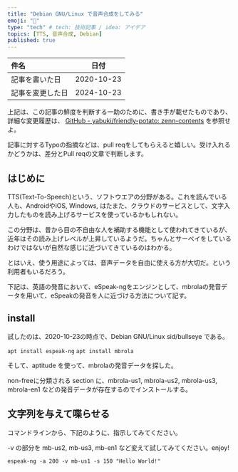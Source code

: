 ```yaml
---
title: "Debian GNU/Linux で音声合成をしてみる"
emoji: "🦔"
type: "tech" # tech: 技術記事 / idea: アイデア
topics: [TTS, 音声合成, Debian]
published: true
---
```


|     件名       |   日付   |
|:----           |:----:|
|記事を書いた日  |2020-10-23|
|記事を変更した日|2024-10-23|

上記は、この記事の鮮度を判断する一助のために、書き手が載せたものであり、詳細な変更履歴は、 [GitHub - yabuki/friendly-potato: zenn-contents](https://github.com/yabuki/friendly-potato) を参照せよ。

記事に対するTypoの指摘などは、pull reqをしてもらえると嬉しい。受け入れるかどうかは、差分とPull reqの文章で判断します。

## はじめに

TTS(Text-To-Speech)という、ソフトウエアの分野がある。これを読んでいる人も、AndroidやiOS, Windows, はたまた、クラウドのサービスとして、文字入力したものを読み上げるサービスを使っているかもしれない。

この分野は、昔から目の不自由な人を補助する機能として使われてきているが、近年はその読み上げレベルが上昇しているようだ。ちゃんとサーベイをしているわけではないが自然な感じに近づいてきているのはわかる。

とはいえ、使う用途によっては、音声データを自由に使える方が大切だ。という利用者もいるだろう。

下記は、英語の発音において、eSpeak-ngをエンジンとして、mbrolaの発音データを用いて、eSpeakの発音を人に近づける方法について記す。

## install

試したのは、2020-10-23の時点で、Debian GNU/Linux sid/bullseye である。

`apt install espeak-ng`
`apt install mbrola`

そして、aptitude を使って、mbrolaの発音データを探した。

non-freeに分類される section に、mbrola-us1, mbrola-us2, mbrola-us3, mbrola-en1 などの発音データが存在するのでインストールする。

## 文字列を与えて喋らせる

コマンドラインから、下記のように、指示してみてください。

-v の部分を mb-us2, mb-us3, mb-en1 など変えて試してみてください。enjoy!

`espeak-ng -a 200 -v mb-us1 -s 150 "Hello World!"`
